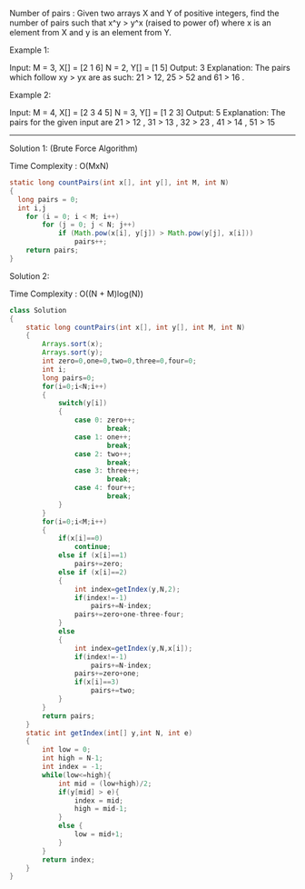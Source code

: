 Number of pairs :
Given two arrays X and Y of positive integers, find the number of pairs such that x^y > y^x (raised to power of) 
where x is an element from X and y is an element from Y.

Example 1:

Input: 
M = 3, X[] = [2 1 6] 
N = 2, Y[] = [1 5]
Output: 3
Explanation: 
The pairs which follow xy > yx are as such: 21 > 12,  25 > 52 and 61 > 16 .

Example 2:

Input: 
M = 4, X[] = [2 3 4 5]
N = 3, Y[] = [1 2 3]
Output: 5
Explanation: 
The pairs for the given input are 21 > 12 , 31 > 13 , 32 > 23 , 41 > 14 , 51 > 15 

--------------------------------------------------------------------------------------------------------------------------------------

Solution 1: (Brute Force Algorithm)

Time Complexity : O(MxN)

```java
static long countPairs(int x[], int y[], int M, int N)
{
  long pairs = 0;
  int i,j
    for (i = 0; i < M; i++)
        for (j = 0; j < N; j++)
            if (Math.pow(x[i], y[j]) > Math.pow(y[j], x[i]))
                pairs++;
    return pairs;
}
```

Solution 2: 

Time Complexity : O((N + M)log(N))

```java
class Solution
{
    static long countPairs(int x[], int y[], int M, int N)
    {
        Arrays.sort(x);
        Arrays.sort(y);
        int zero=0,one=0,two=0,three=0,four=0;
        int i;
        long pairs=0;
        for(i=0;i<N;i++)
        {
            switch(y[i])
            {
                case 0: zero++;
                        break;
                case 1: one++;
                        break;
                case 2: two++;
                        break;
                case 3: three++;
                        break;
                case 4: four++;
                        break;
            }
        }
        for(i=0;i<M;i++)
        {
            if(x[i]==0)
                continue;
            else if (x[i]==1)
                pairs+=zero;
            else if (x[i]==2)
            {
                int index=getIndex(y,N,2);
                if(index!=-1)
                    pairs+=N-index;
                pairs+=zero+one-three-four; 
            }
            else
            {
                int index=getIndex(y,N,x[i]);
                if(index!=-1)
                    pairs+=N-index;
                pairs+=zero+one;
                if(x[i]==3)
                    pairs+=two;
            }
        }
        return pairs;
    }
    static int getIndex(int[] y,int N, int e)
    {
        int low = 0;
        int high = N-1;
        int index = -1;
        while(low<=high){
            int mid = (low+high)/2;
            if(y[mid] > e){
                index = mid;
                high = mid-1;
            }
            else {
                low = mid+1;
            }
        }
        return index;
    }
}
```


